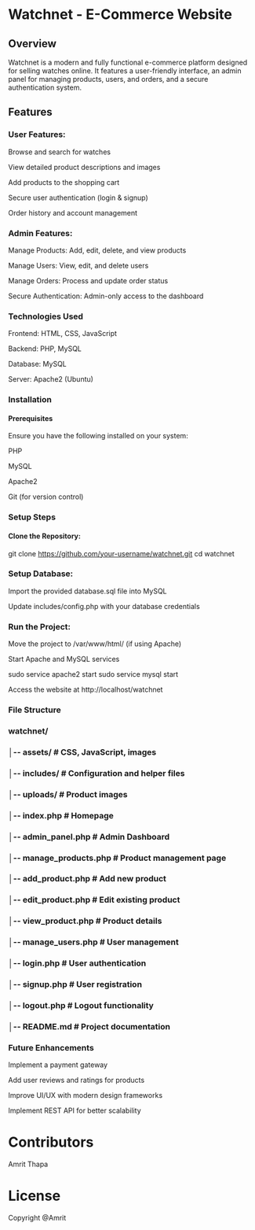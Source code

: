# Watchnet - E-Commerce Website

## Overview

Watchnet is a modern and fully functional e-commerce platform designed for selling watches online. It features a user-friendly interface, an admin panel for managing products, users, and orders, and a secure authentication system.

## Features

### User Features:

Browse and search for watches

View detailed product descriptions and images

Add products to the shopping cart

Secure user authentication (login & signup)

Order history and account management

### Admin Features:

Manage Products: Add, edit, delete, and view products

Manage Users: View, edit, and delete users

Manage Orders: Process and update order status

Secure Authentication: Admin-only access to the dashboard

### Technologies Used

Frontend: HTML, CSS, JavaScript

Backend: PHP, MySQL

Database: MySQL

Server: Apache2 (Ubuntu)

### Installation

#### Prerequisites

Ensure you have the following installed on your system:

PHP

MySQL

Apache2

Git (for version control)

### Setup Steps

#### Clone the Repository:

git clone https://github.com/your-username/watchnet.git
cd watchnet

### Setup Database:

Import the provided database.sql file into MySQL

Update includes/config.php with your database credentials

### Run the Project:

Move the project to /var/www/html/ (if using Apache)

Start Apache and MySQL services

sudo service apache2 start
sudo service mysql start

Access the website at http://localhost/watchnet

### File Structure

### watchnet/
### │-- assets/               # CSS, JavaScript, images
### │-- includes/             # Configuration and helper files
### │-- uploads/              # Product images
### │-- index.php             # Homepage
### │-- admin_panel.php       # Admin Dashboard
### │-- manage_products.php   # Product management page
### │-- add_product.php       # Add new product
### │-- edit_product.php      # Edit existing product
### │-- view_product.php      # Product details
### │-- manage_users.php      # User management
### │-- login.php             # User authentication
### │-- signup.php            # User registration
### │-- logout.php            # Logout functionality
### │-- README.md             # Project documentation

### Future Enhancements

Implement a payment gateway

Add user reviews and ratings for products

Improve UI/UX with modern design frameworks

Implement REST API for better scalability

# Contributors

Amrit Thapa

# License

Copyright @Amrit

